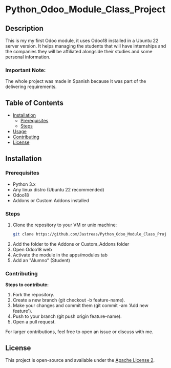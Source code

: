 # Python_Odoo_Module_Class_Project

## Description
This is my my first Odoo module, it uses Odoo18 installed in a Ubuntu 22 server version. It helps managing the students that will have internships and the companies they will be affiliated alongside their studies and some personal information.

### Important Note:
The whole project was made in Spanish because It was part of the delivering requirements.

## Table of Contents
- [Installation](#installation)
  - [Prerequisites](#prerequisites)
  - [Steps](#steps)
- [Usage](#usage)
- [Contributing](#contributing)
- [License](#license)

## Installation

### Prerequisites

- Python 3.x
- Any linux distro (Ubuntu 22 recommended)
- Odoo18
- Addons or Custom Addons installed

### Steps
1. Clone the repository to your VM or unix machine:
   ```bash
   git clone https://github.com/Jastreas/Python_Odoo_Module_Class_Project.git
   ```
2. Add the folder to the Addons or Custom_Addons folder
3. Open Odoo18 web
4. Activate the module in the apps/modules tab
5. Add an "Alumno" (Student)

### Contributing
**Steps to contribute:**
1. Fork the repository.
2. Create a new branch (git checkout -b feature-name).
3. Make your changes and commit them (git commit -am 'Add new feature').
4. Push to your branch (git push origin feature-name).
5. Open a pull request.

For larger contributions, feel free to open an issue or discuss with me.

## License
This project is open-source and available under the [Apache License 2](LICENSE).